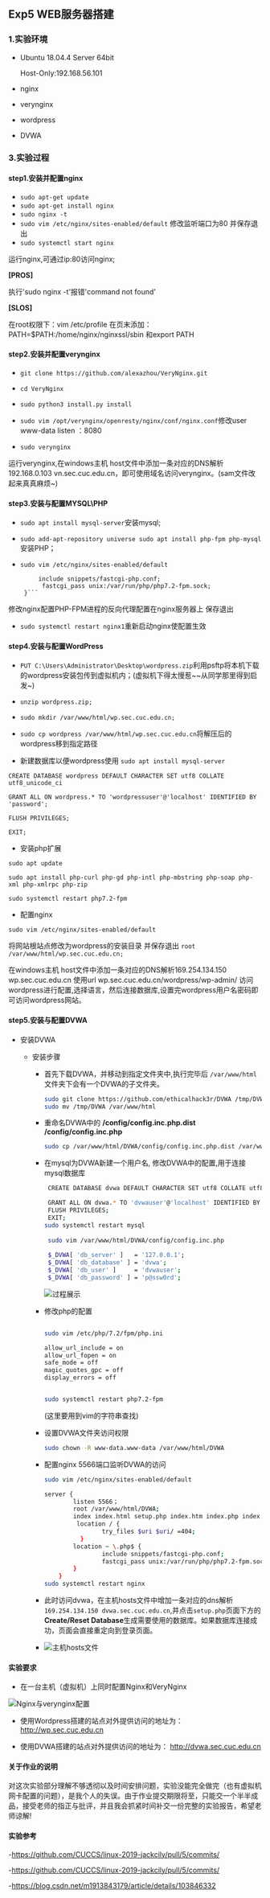 ## Exp5 WEB服务器搭建

### 1.实验环境
* Ubuntu 18.04.4 Server 64bit
  
   Host-Only:192.168.56.101
* nginx
* verynginx
* wordpress
* DVWA


### 3.实验过程
#### step1.安装并配置nginx
* `sudo apt-get update`
* `sudo apt-get install nginx`
* `sudo nginx -t`
* `sudo vim /etc/nginx/sites-enabled/default`
修改监听端口为80  并保存退出
* `sudo systemctl start nginx`
  
运行nginx,可通过ip:80访问nginx;

  **[PROS]**

执行'sudo nginx -t'报错'command not found'

**[SLOS]**

在root权限下：vim /etc/profile 在页末添加：PATH=$PATH:/home/nginx/nginxssl/sbin
 和export PATH

#### step2.安装并配置verynginx
* `git clone https://github.com/alexazhou/VeryNginx.git`
  
* `cd VeryNginx`
  
*  `sudo python3 install.py install`
  
*  `sudo vim /opt/verynginx/openresty/nginx/conf/nginx.conf`修改user www-data listen ：8080
  
*   `sudo verynginx`
  
运行verynginx,在windows主机 host文件中添加一条对应的DNS解析192.168.0.103 vn.sec.cuc.edu.cn，即可使用域名访问verynginx。(sam文件改起来真真麻烦~)

#### step3.安装与配置MYSQL\PHP
* `sudo apt install mysql-server`安装mysql;
  
* `sudo add-apt-repository universe sudo apt install php-fpm php-mysql`安装PHP；
  
* `sudo vim /etc/nginx/sites-enabled/default`
   
    ``` location ~ \.php$ {
         include snippets/fastcgi-php.conf;
          fastcgi_pass unix:/var/run/php/php7.2-fpm.sock;
     }```
修改nginx配置PHP-FPM进程的反向代理配置在nginx服务器上 保存退出

* `sudo systemctl restart nginx1`重新启动nginx使配置生效

#### step4.安装与配置WordPress
* `PUT C:\Users\Administrator\Desktop\wordpress.zip`利用psftp将本机下载的wordpress安装包传到虚拟机内；(虚拟机下得太慢惹~~从同学那里得到启发~)
  
* `unzip wordpress.zip;`
  
* `sudo mkdir /var/www/html/wp.sec.cuc.edu.cn;`
 
* `sudo cp wordpress /var/www/html/wp.sec.cuc.edu.cn`将解压后的wordpress移到指定路径
  
* 新建数据库以便wordpress使用
`sudo apt install mysql-server`

`CREATE DATABASE wordpress DEFAULT CHARACTER SET utf8 COLLATE utf8_unicode_ci`

`GRANT ALL ON wordpress.* TO 'wordpressuser'@'localhost' IDENTIFIED BY 'password';`

`FLUSH PRIVILEGES;`

`EXIT;`
* 安装php扩展
  
`sudo apt update`

`sudo apt install php-curl php-gd php-intl php-mbstring php-soap php-xml php-xmlrpc php-zip`

`sudo systemctl restart php7.2-fpm`
* 配置nginx

`sudo vim /etc/nginx/sites-enabled/default`

将网站根站点修改为wordpress的安装目录 并保存退出
`root /var/www/html/wp.sec.cuc.edu.cn;`

在windows主机 host文件中添加一条对应的DNS解析169.254.134.150 wp.sec.cuc.edu.cn 使用url wp.sec.cuc.edu.cn/wordpress/wp-admin/ 访问wordpress进行配置,选择语言，然后连接数据库,设置完wordpress用户名密码即可访问wordpress网站。

#### step5.安装与配置DVWA
- 安装DVWA

  - 安装步骤

    - 首先下载DVWA，并移动到指定文件夹中,执行完毕后  `/var/www/html`文件夹下会有一个DVWA的子文件夹。

      ```bash
      sudo git clone https://github.com/ethicalhack3r/DVWA /tmp/DVWA
      sudo mv /tmp/DVWA /var/www/html
      ```

    - 重命名DVWA中的 **/config/config.inc.php.dist** **/config/config.inc.php**

      ```bash
      sudo cp /var/www/html/DVWA/config/config.inc.php.dist /var/www/html/DVWA/config/config.inc.php
      ```

    - 在mysql为DVWA新建一个用户名, 修改DVWA中的配置,用于连接mysql数据库

      ```bash
       CREATE DATABASE dvwa DEFAULT CHARACTER SET utf8 COLLATE utf8_unicode_ci;
      
       GRANT ALL ON dvwa.* TO 'dvwauser'@'localhost' IDENTIFIED BY 'p@ssw0rd';
       FLUSH PRIVILEGES;
       EXIT;
      sudo systemctl restart mysql
       
       sudo vim /var/www/html/DVWA/config/config.inc.php
       
       $_DVWA[ 'db_server' ]   = '127.0.0.1';
       $_DVWA[ 'db_database' ] = 'dvwa';
       $_DVWA[ 'db_user' ]     = 'dvwauser';
       $_DVWA[ 'db_password' ] = 'p@ssw0rd';
      ```
      ![过程展示](https://github.com/CUCCS/linux-2020-chococolate/blob/chap0x05/images/3.png)

    - 修改php的配置

      ```bash

      sudo vim /etc/php/7.2/fpm/php.ini
      
      allow_url_include = on
      allow_url_fopen = on
      safe_mode = off
      magic_quotes_gpc = off
      display_errors = off
      

      sudo systemctl restart php7.2-fpm
      ```
        (这里要用到vim的字符串查找)
    - 设置DVWA文件夹访问权限

      ```bash
      sudo chown -R www-data.www-data /var/www/html/DVWA
      ```

    - 配置nginx 5566端口监听DVWA的访问

      ```bash
      sudo vim /etc/nginx/sites-enabled/default
      
      server {
              listen 5566；
              root /var/www/html/DVWA;
              index index.html setup.php index.htm index.php index.nginx-debian.html;
               location / {
                      try_files $uri $uri/ =404;
                }
              location ~ \.php$ {
                      include snippets/fastcgi-php.conf;
                      fastcgi_pass unix:/var/run/php/php7.2-fpm.sock;
              }
          }
      sudo systemctl restart nginx
      ```

    - 此时访问dvwa，在主机hosts文件中增加一条对应的dns解析 `169.254.134.150 dvwa.sec.cuc.edu.cn`,并点击`setup.php`页面下方的**Create/Reset Database**生成需要使用的数据库。如果数据库连接成功，页面会直接重定向到登录页面。
    - ![主机hosts文件](https://github.com/CUCCS/linux-2020-chococolate/blob/chap0x05/images/2.png)

#### 实验要求


* 在一台主机（虚拟机）上同时配置Nginx和VeryNginx  


![Nginx与verynginx配置](https://github.com/CUCCS/linux-2020-chococolate/blob/chap0x05/images/4.png)  

* 使用Wordpress搭建的站点对外提供访问的地址为： http://wp.sec.cuc.edu.cn  

* 使用DVWA搭建的站点对外提供访问的地址为： http://dvwa.sec.cuc.edu.cn  

#### 关于作业的说明
对这次实验部分理解不够透彻以及时间安排问题，实验没能完全做完（也有虚拟机网卡配置的问题），是我个人的失误。由于作业提交期限将至，只能交一个半半成品，接受老师的指正与批评，并且我会抓紧时间补交一份完整的实验报告，希望老师谅解!
#### 实验参考
-https://github.com/CUCCS/linux-2019-jackcily/pull/5/commits/

-https://github.com/CUCCS/linux-2019-jackcily/pull/5/commits/

-https://blog.csdn.net/m1913843179/article/details/103846332